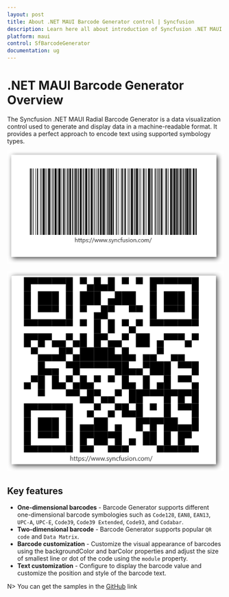 ```yaml
---
layout: post
title: About .NET MAUI Barcode Generator control | Syncfusion
description: Learn here all about introduction of Syncfusion .NET MAUI Barcodes(SfBarcodeGenerator) control with key features and more.
platform: maui
control: SfBarcodeGenerator
documentation: ug
---
```


# .NET MAUI Barcode Generator Overview

The Syncfusion .NET MAUI Radial Barcode Generator is a data visualization control used to generate and display data in a machine-readable format. It provides a perfect approach to encode text using supported symbology types.

![.NET MAUI Barcode Genrator Control](images/overview/maui-one-dimensional-barcode.png)

![.NET MAUI Barcode Genrator Control](images/overview/maui-two-dimensional-barcode.png)

## Key features

* **One-dimensional barcodes** - Barcode Generator supports different one-dimensional barcode symbologies such as `Code128`, `EAN8`, `EAN13`, `UPC-A`, `UPC-E`, `Code39`, `Code39 Extended`, `Code93`, and `Codabar`.
* **Two-dimensional barcode** - Barcode Generator supports popular `QR code` and `Data Matrix`.
* **Barcode customization** - Customize the visual appearance of barcodes using the backgroundColor and barColor properties and adjust the size of smallest line or dot of the code using the `module` property.
* **Text customization** - Configure to display the barcode value and customize the position and style of the barcode text.

N> You can get the samples in the [GitHub](https://github.com/syncfusion/maui-demos) link

